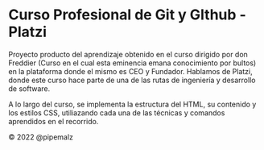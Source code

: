 # Curso Profesional de Git y GIthub - Platzi

Proyecto producto del aprendizaje obtenido en el curso dirigido por don Freddier (Curso en el cual esta eminencia emana conocimiento por bultos) en la plataforma donde el mismo es CEO y Fundador. Hablamos de Platzi, donde este curso hace parte de una de las rutas de ingeniería y desarrollo de software.

A lo largo del curso, se implementa la estructura del HTML, su contenido y los estilos CSS, utiliazando cada una de las técnicas y comandos aprendidos en el recorrido.

© 2022 @pipemalz